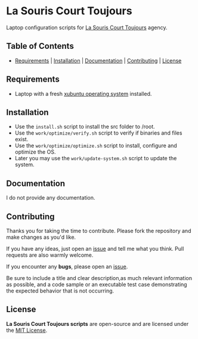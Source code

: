 # La Souris Court Toujours

Laptop configuration scripts for [La Souris Court Toujours](https://lasouriscourttoujours.fr/) agency.

## Table of Contents

- [Requirements](#requirements) | [Installation](#installation) | [Documentation](#documentation) | [Contributing](#contributing) | [License](#license)

## Requirements

- Laptop with a fresh [xubuntu operating system](https://xubuntu.org/) installed.

## Installation

- Use the `install.sh` script to install the src folder to /root.
- Use the `work/optimize/verify.sh` script to verify if binaries and files exist.
- Use the `work/optimize/optimize.sh` script to install, configure and optimize the OS.
- Later you may use the `work/update-system.sh` script to update the system.

## Documentation

I do not provide any documentation.

## Contributing

Thanks you for taking the time to contribute. Please fork the repository and make changes as you'd like.

If you have any ideas, just open an [issue](https://github.com/ojullien/lasouriscourttoujours/issues) and tell me what you think. Pull requests are also warmly welcome.

If you encounter any **bugs**, please open an [issue](https://github.com/ojullien/lasouriscourttoujours/issues).

Be sure to include a title and clear description,as much relevant information as possible, and a code sample or an executable test case demonstrating the expected behavior that is not occurring.

## License

**La Souris Court Toujours scripts** are open-source and are licensed under the [MIT License](https://github.com/ojullien/lasouriscourttoujours/blob/master/LICENSE).
